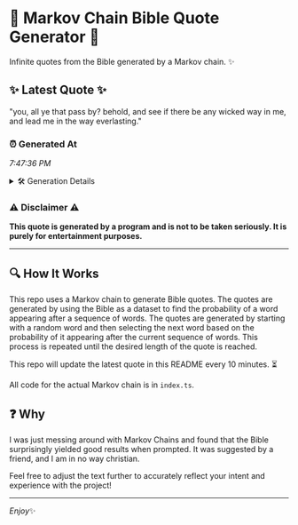 # 📖 Markov Chain Bible Quote Generator 📖

Infinite quotes from the Bible generated by a Markov chain. ✨

## ✨ Latest Quote ✨
"you, all ye that pass by? behold, and see if there be any wicked way in me, and lead me in the way everlasting."

### ⏰ Generated At
*7:47:36 PM*

<details>
    <summary>🛠️ Generation Details</summary>
    <p>
        <strong>🌱 Seed:</strong> you,<br>
        <strong>🔄 Iterations:</strong> 23<br>
        <strong>📜 Context History:</strong><br>[ you, ]: all<br>[ you,, all ]: ye<br>[ you,, all, ye ]: that<br>[ you,, all, ye, that ]: pass<br>[ you,, all, ye, that, pass ]: by?<br>[ you,, all, ye, that, pass, by? ]: behold,<br>[ all, ye, that, pass, by?, behold, ]: and<br>[ ye, that, pass, by?, behold,, and ]: see<br>[ that, pass, by?, behold,, and, see ]: if<br>[ pass, by?, behold,, and, see, if ]: there<br>[ by?, behold,, and, see, if, there ]: be<br>[ behold,, and, see, if, there, be ]: any<br>[ and, see, if, there, be, any ]: wicked<br>[ see, if, there, be, any, wicked ]: way<br>[ if, there, be, any, wicked, way ]: in<br>[ there, be, any, wicked, way, in ]: me,<br>[ be, any, wicked, way, in, me, ]: and<br>[ any, wicked, way, in, me,, and ]: lead<br>[ wicked, way, in, me,, and, lead ]: me<br>[ way, in, me,, and, lead, me ]: in<br>[ in, me,, and, lead, me, in ]: the<br>[ me,, and, lead, me, in, the ]: way<br>[ and, lead, me, in, the, way ]: everlasting.<br>
    </p>
</details>

### ⚠️ Disclaimer ⚠️
**This quote is generated by a program and is not to be taken seriously. It is purely for entertainment purposes.**

---

## 🔍 How It Works

This repo uses a Markov chain to generate Bible quotes. The quotes are generated by using the Bible as a dataset to find the probability of a word appearing after a sequence of words. The quotes are generated by starting with a random word and then selecting the next word based on the probability of it appearing after the current sequence of words. This process is repeated until the desired length of the quote is reached.

This repo will update the latest quote in this README every 10 minutes. ⏳

All code for the actual Markov chain is in `index.ts`.

## ❓ Why

I was just messing around with Markov Chains and found that the Bible surprisingly yielded good results when prompted. 
It was suggested by a friend, and I am in no way christian.

Feel free to adjust the text further to accurately reflect your intent and experience with the project!

---

*Enjoy*✨
